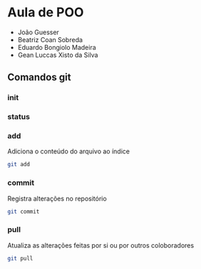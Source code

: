 # Aula de POO

- João Guesser
- Beatriz Coan Sobreda
- Eduardo Bongiolo Madeira
- Gean Luccas Xisto da Silva

## Comandos git

### init
### status

### add
Adiciona o conteúdo do arquivo ao índice 
```bash 
git add
```
### commit
Registra alterações no repositório
```bash 
git commit
``````
### pull
Atualiza as alterações feitas por si ou por outros coloboradores
```bash
git pull
```
